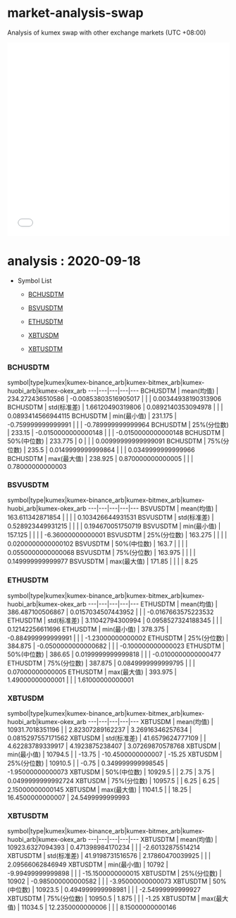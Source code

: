 # market-analysis-swap
Analysis of kumex swap with other exchange markets (UTC +08:00)

<iframe width="100%" height="440" src="./data.html" frameborder="no" border="0" scrolling="no"></iframe>

# analysis : 2020-09-18
* Symbol List

  * [BCHUSDTM](#bchusdtm)

  * [BSVUSDTM](#bsvusdtm)

  * [ETHUSDTM](#ethusdtm)

  * [XBTUSDM](#xbtusdm)

  * [XBTUSDTM](#xbtusdtm)


### BCHUSDTM

symbol|type|kumex|kumex-binance_arb|kumex-bitmex_arb|kumex-huobi_arb|kumex-okex_arb
---|---|---|---|---
BCHUSDTM | mean(均值) | 234.272436510586 | -0.00853803516905017 |  |  | 0.00344938190313906
BCHUSDTM | std(标准差) | 1.66120490319806 | 0.0892140353094978 |  |  | 0.0893414566944115
BCHUSDTM | min(最小值) | 231.175 | -0.759999999999991 |  |  | -0.789999999999964
BCHUSDTM | 25%(分位数) | 233.15 | -0.0150000000000148 |  |  | -0.0150000000000148
BCHUSDTM | 50%(中位数) | 233.775 | 0 |  |  | 0.00999999999999091
BCHUSDTM | 75%(分位数) | 235.5 | 0.0149999999999864 |  |  | 0.0349999999999966
BCHUSDTM | max(最大值) | 238.925 | 0.870000000000005 |  |  | 0.78000000000003


### BSVUSDTM

symbol|type|kumex|kumex-binance_arb|kumex-bitmex_arb|kumex-huobi_arb|kumex-okex_arb
---|---|---|---|---
BSVUSDTM | mean(均值) | 163.611342871854 |  |  |  | 0.103426644931531
BSVUSDTM | std(标准差) | 0.528923449931215 |  |  |  | 0.194670051750719
BSVUSDTM | min(最小值) | 157.125 |  |  |  | -6.36000000000001
BSVUSDTM | 25%(分位数) | 163.275 |  |  |  | 0.0200000000000102
BSVUSDTM | 50%(中位数) | 163.7 |  |  |  | 0.0550000000000068
BSVUSDTM | 75%(分位数) | 163.975 |  |  |  | 0.149999999999977
BSVUSDTM | max(最大值) | 171.85 |  |  |  | 8.25


### ETHUSDTM

symbol|type|kumex|kumex-binance_arb|kumex-bitmex_arb|kumex-huobi_arb|kumex-okex_arb
---|---|---|---|---
ETHUSDTM | mean(均值) | 386.487100506867 | 0.0157034507443952 |  |  | -0.0167663575223532
ETHUSDTM | std(标准差) | 3.11042794300994 | 0.0958527324188345 |  |  | 0.12142256611696
ETHUSDTM | min(最小值) | 378.375 | -0.884999999999991 |  |  | -1.23000000000002
ETHUSDTM | 25%(分位数) | 384.875 | -0.0500000000000682 |  |  | -0.100000000000023
ETHUSDTM | 50%(中位数) | 386.65 | 0.0199999999999818 |  |  | -0.0100000000000477
ETHUSDTM | 75%(分位数) | 387.875 | 0.0849999999999795 |  |  | 0.07000000000005
ETHUSDTM | max(最大值) | 393.975 | 1.49000000000001 |  |  | 1.61000000000001


### XBTUSDM

symbol|type|kumex|kumex-binance_arb|kumex-bitmex_arb|kumex-huobi_arb|kumex-okex_arb
---|---|---|---|---
XBTUSDM | mean(均值) | 10931.7018351196 |  | 2.82307289162237 | 3.26916346257634 | 0.0815297557171562
XBTUSDM | std(标准差) | 41.6579624777109 |  | 4.62283789339917 | 4.1923875238407 | 3.07269870578768
XBTUSDM | min(最小值) | 10794.5 |  | -13.75 | -10.4500000000007 | -15.25
XBTUSDM | 25%(分位数) | 10910.5 |  | -0.75 | 0.349999999998545 | -1.95000000000073
XBTUSDM | 50%(中位数) | 10929.5 |  | 2.75 | 3.75 | 0.0499999999992724
XBTUSDM | 75%(分位数) | 10957.5 |  | 6.25 | 6.25 | 2.15000000000145
XBTUSDM | max(最大值) | 11041.5 |  | 18.25 | 16.4500000000007 | 24.5499999999993


### XBTUSDTM

symbol|type|kumex|kumex-binance_arb|kumex-bitmex_arb|kumex-huobi_arb|kumex-okex_arb
---|---|---|---|---
XBTUSDTM | mean(均值) | 10923.6327094393 | 0.471398984170234 |  |  | -2.60132875514214
XBTUSDTM | std(标准差) | 41.9198731516576 | 2.17860470039925 |  |  | 2.09566062846949
XBTUSDTM | min(最小值) | 10792 | -9.99499999999898 |  |  | -15.1500000000015
XBTUSDTM | 25%(分位数) | 10902 | -0.985000000000582 |  |  | -3.95000000000073
XBTUSDTM | 50%(中位数) | 10923.5 | 0.494999999998981 |  |  | -2.54999999999927
XBTUSDTM | 75%(分位数) | 10950.5 | 1.875 |  |  | -1.25
XBTUSDTM | max(最大值) | 11034.5 | 12.2350000000006 |  |  | 8.15000000000146

